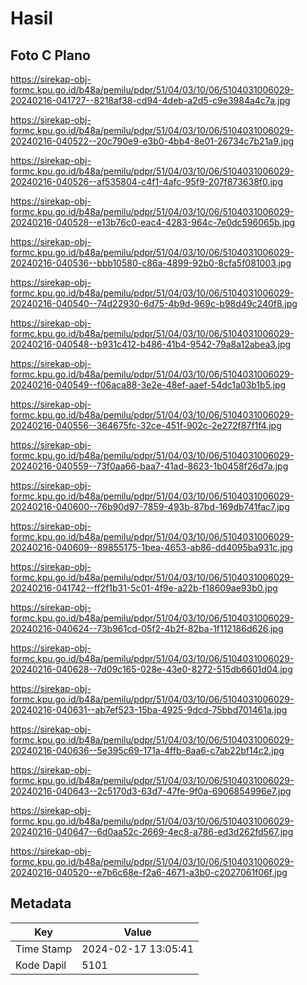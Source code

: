 # Hasil

## Foto C Plano

https://sirekap-obj-formc.kpu.go.id/b48a/pemilu/pdpr/51/04/03/10/06/5104031006029-20240216-041727--8218af38-cd94-4deb-a2d5-c9e3984a4c7a.jpg

https://sirekap-obj-formc.kpu.go.id/b48a/pemilu/pdpr/51/04/03/10/06/5104031006029-20240216-040522--20c790e9-e3b0-4bb4-8e01-26734c7b21a9.jpg

https://sirekap-obj-formc.kpu.go.id/b48a/pemilu/pdpr/51/04/03/10/06/5104031006029-20240216-040526--af535804-c4f1-4afc-95f9-207f873638f0.jpg

https://sirekap-obj-formc.kpu.go.id/b48a/pemilu/pdpr/51/04/03/10/06/5104031006029-20240216-040528--e13b76c0-eac4-4283-964c-7e0dc596065b.jpg

https://sirekap-obj-formc.kpu.go.id/b48a/pemilu/pdpr/51/04/03/10/06/5104031006029-20240216-040536--bbb10580-c86a-4899-92b0-8cfa5f081003.jpg

https://sirekap-obj-formc.kpu.go.id/b48a/pemilu/pdpr/51/04/03/10/06/5104031006029-20240216-040540--74d22930-6d75-4b9d-969c-b98d49c240f8.jpg

https://sirekap-obj-formc.kpu.go.id/b48a/pemilu/pdpr/51/04/03/10/06/5104031006029-20240216-040548--b931c412-b486-41b4-9542-79a8a12abea3.jpg

https://sirekap-obj-formc.kpu.go.id/b48a/pemilu/pdpr/51/04/03/10/06/5104031006029-20240216-040549--f06aca88-3e2e-48ef-aaef-54dc1a03b1b5.jpg

https://sirekap-obj-formc.kpu.go.id/b48a/pemilu/pdpr/51/04/03/10/06/5104031006029-20240216-040556--364675fc-32ce-451f-902c-2e272f87f1f4.jpg

https://sirekap-obj-formc.kpu.go.id/b48a/pemilu/pdpr/51/04/03/10/06/5104031006029-20240216-040559--73f0aa66-baa7-41ad-8623-1b0458f26d7a.jpg

https://sirekap-obj-formc.kpu.go.id/b48a/pemilu/pdpr/51/04/03/10/06/5104031006029-20240216-040600--76b90d97-7859-493b-87bd-169db741fac7.jpg

https://sirekap-obj-formc.kpu.go.id/b48a/pemilu/pdpr/51/04/03/10/06/5104031006029-20240216-040609--89855175-1bea-4653-ab86-dd4095ba931c.jpg

https://sirekap-obj-formc.kpu.go.id/b48a/pemilu/pdpr/51/04/03/10/06/5104031006029-20240216-041742--ff2f1b31-5c01-4f9e-a22b-f18609ae93b0.jpg

https://sirekap-obj-formc.kpu.go.id/b48a/pemilu/pdpr/51/04/03/10/06/5104031006029-20240216-040624--73b961cd-05f2-4b2f-82ba-1f112186d626.jpg

https://sirekap-obj-formc.kpu.go.id/b48a/pemilu/pdpr/51/04/03/10/06/5104031006029-20240216-040628--7d09c165-028e-43e0-8272-515db6601d04.jpg

https://sirekap-obj-formc.kpu.go.id/b48a/pemilu/pdpr/51/04/03/10/06/5104031006029-20240216-040631--ab7ef523-15ba-4925-9dcd-75bbd701461a.jpg

https://sirekap-obj-formc.kpu.go.id/b48a/pemilu/pdpr/51/04/03/10/06/5104031006029-20240216-040636--5e395c69-171a-4ffb-8aa6-c7ab22bf14c2.jpg

https://sirekap-obj-formc.kpu.go.id/b48a/pemilu/pdpr/51/04/03/10/06/5104031006029-20240216-040643--2c5170d3-63d7-47fe-9f0a-6906854996e7.jpg

https://sirekap-obj-formc.kpu.go.id/b48a/pemilu/pdpr/51/04/03/10/06/5104031006029-20240216-040647--6d0aa52c-2669-4ec8-a786-ed3d262fd567.jpg

https://sirekap-obj-formc.kpu.go.id/b48a/pemilu/pdpr/51/04/03/10/06/5104031006029-20240216-040520--e7b6c68e-f2a6-4671-a3b0-c2027061f06f.jpg


## Metadata

| Key        | Value               |
| ---------- | ------------------- |
| Time Stamp | 2024-02-17 13:05:41 |
| Kode Dapil | 5101                |



